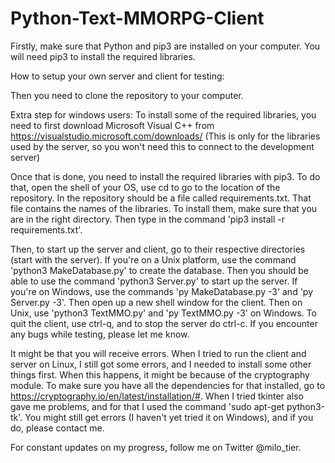 # Python-Text-MMORPG-Client

Firstly, make sure that Python and pip3 are installed on your computer. You will need pip3 to install the required libraries.

How to setup your own server and client for testing:

Then you need to clone the repository to your computer.

Extra step for windows users: To install some of the required libraries, you need to first download Microsoft Visual C++ from https://visualstudio.microsoft.com/downloads/ (This is only for the libraries used by the server, so you won't need this to connect to the development server)

Once that is done, you need to install the required libraries with pip3. To do that, open the shell of your OS, use cd to go to the location of the repository. In the repository should be a file called requirements.txt. That file contains the names of the libraries. To install them, make sure that you are in the right directory. Then type in the command 'pip3 install -r requirements.txt'.


Then, to start up the server and client, go to their respective directories (start with the server). If you're on a Unix platform, use the command 'python3 MakeDatabase.py' to create the database. Then you should be able to use the command 'python3 Server.py' to start up the server. If you're on Windows, use the commands 'py MakeDatabase.py -3' and 'py Server.py -3'. Then open up a new shell window for the client. Then on Unix, use 'python3 TextMMO.py' and 'py TextMMO.py -3' on Windows. To quit the client, use ctrl-q, and to stop the server do ctrl-c. If you encounter any bugs while testing, please let me know.

It might be that you will receive errors. When I tried to run the client and server on Linux, I still got some errors, and I needed to install some other things first. When this happens, it might be because of the cryptography module. To make sure you have all the dependencies for that installed, go to https://cryptography.io/en/latest/installation/#. When I tried tkinter also gave me problems, and for that I used the command 'sudo apt-get python3-tk'. You might still get errors (I haven't yet tried it on Windows), and if you do, please contact me.

For constant updates on my progress, follow me on Twitter @milo_tier.
